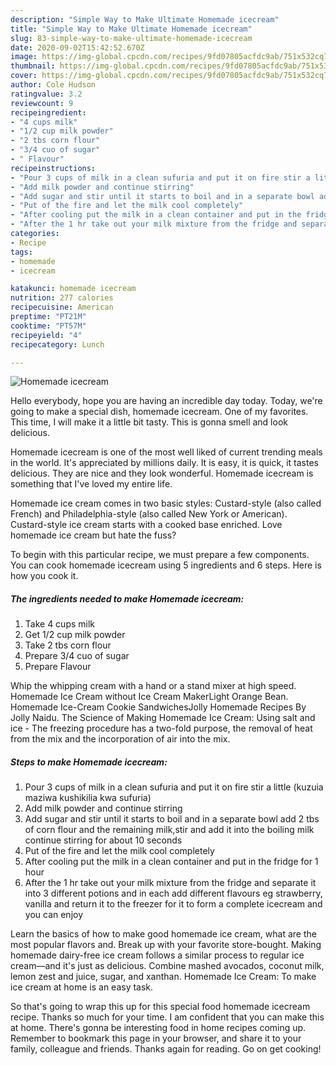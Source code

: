 ```yaml
---
description: "Simple Way to Make Ultimate Homemade icecream"
title: "Simple Way to Make Ultimate Homemade icecream"
slug: 83-simple-way-to-make-ultimate-homemade-icecream
date: 2020-09-02T15:42:52.670Z
image: https://img-global.cpcdn.com/recipes/9fd07805acfdc9ab/751x532cq70/homemade-icecream-recipe-main-photo.jpg
thumbnail: https://img-global.cpcdn.com/recipes/9fd07805acfdc9ab/751x532cq70/homemade-icecream-recipe-main-photo.jpg
cover: https://img-global.cpcdn.com/recipes/9fd07805acfdc9ab/751x532cq70/homemade-icecream-recipe-main-photo.jpg
author: Cole Hudson
ratingvalue: 3.2
reviewcount: 9
recipeingredient:
- "4 cups milk"
- "1/2 cup milk powder"
- "2 tbs corn flour"
- "3/4 cuo of sugar"
- " Flavour"
recipeinstructions:
- "Pour 3 cups of milk in a clean sufuria and put it on fire stir a little (kuzuia maziwa kushikilia kwa sufuria)"
- "Add milk powder and continue stirring"
- "Add sugar and stir until it starts to boil and in a separate bowl add 2 tbs of corn flour and the remaining milk,stir and add it into the boiling milk continue stirring for about 10 seconds"
- "Put of the fire and let the milk cool completely"
- "After cooling put the milk in a clean container and put in the fridge for 1 hour"
- "After the 1 hr take out your milk mixture from the fridge and separate it into 3 different potions and in each add different flavours eg strawberry, vanilla and return it to the freezer for it to form a complete icecream and you can enjoy"
categories:
- Recipe
tags:
- homemade
- icecream

katakunci: homemade icecream 
nutrition: 277 calories
recipecuisine: American
preptime: "PT21M"
cooktime: "PT57M"
recipeyield: "4"
recipecategory: Lunch

---
```



![Homemade icecream](https://img-global.cpcdn.com/recipes/9fd07805acfdc9ab/751x532cq70/homemade-icecream-recipe-main-photo.jpg)

Hello everybody, hope you are having an incredible day today. Today, we're going to make a special dish, homemade icecream. One of my favorites. This time, I will make it a little bit tasty. This is gonna smell and look delicious.

Homemade icecream is one of the most well liked of current trending meals in the world. It's appreciated by millions daily. It is easy, it is quick, it tastes delicious. They are nice and they look wonderful. Homemade icecream is something that I've loved my entire life.

Homemade ice cream comes in two basic styles: Custard-style (also called French) and Philadelphia-style (also called New York or American). Custard-style ice cream starts with a cooked base enriched. Love homemade ice cream but hate the fuss?


To begin with this particular recipe, we must prepare a few components. You can cook homemade icecream using 5 ingredients and 6 steps. Here is how you cook it.

<!--inarticleads1-->

##### The ingredients needed to make Homemade icecream:

1. Take 4 cups milk
1. Get 1/2 cup milk powder
1. Take 2 tbs corn flour
1. Prepare 3/4 cuo of sugar
1. Prepare  Flavour


Whip the whipping cream with a hand or a stand mixer at high speed. Homemade Ice Cream without Ice Cream MakerLight Orange Bean. Homemade Ice-Cream Cookie SandwichesJolly Homemade Recipes By Jolly Naidu. The Science of Making Homemade Ice Cream: Using salt and ice - The freezing procedure has a two-fold purpose, the removal of heat from the mix and the incorporation of air into the mix. 

<!--inarticleads2-->

##### Steps to make Homemade icecream:

1. Pour 3 cups of milk in a clean sufuria and put it on fire stir a little (kuzuia maziwa kushikilia kwa sufuria)
1. Add milk powder and continue stirring
1. Add sugar and stir until it starts to boil and in a separate bowl add 2 tbs of corn flour and the remaining milk,stir and add it into the boiling milk continue stirring for about 10 seconds
1. Put of the fire and let the milk cool completely
1. After cooling put the milk in a clean container and put in the fridge for 1 hour
1. After the 1 hr take out your milk mixture from the fridge and separate it into 3 different potions and in each add different flavours eg strawberry, vanilla and return it to the freezer for it to form a complete icecream and you can enjoy


Learn the basics of how to make good homemade ice cream, what are the most popular flavors and. Break up with your favorite store-bought. Making homemade dairy-free ice cream follows a similar process to regular ice cream—and it&#39;s just as delicious. Combine mashed avocados, coconut milk, lemon zest and juice, sugar, and xanthan. Homemade Ice Cream: To make ice cream at home is an easy task. 

So that's going to wrap this up for this special food homemade icecream recipe. Thanks so much for your time. I am confident that you can make this at home. There's gonna be interesting food in home recipes coming up. Remember to bookmark this page in your browser, and share it to your family, colleague and friends. Thanks again for reading. Go on get cooking!
